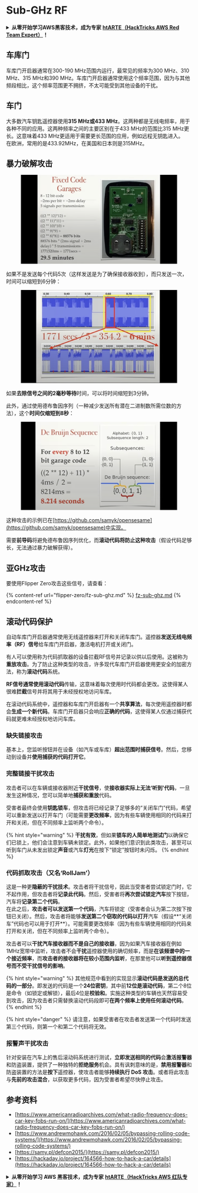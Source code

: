 # Sub-GHz RF

<details>

<summary><strong>从零开始学习AWS黑客技术，成为专家</strong> <a href="https://training.hacktricks.xyz/courses/arte"><strong>htARTE（HackTricks AWS Red Team Expert）</strong></a><strong>！</strong></summary>

支持HackTricks的其他方式：

- 如果您想看到您的**公司在HackTricks中做广告**或**下载PDF格式的HackTricks**，请查看[**订阅计划**](https://github.com/sponsors/carlospolop)!
- 获取[**官方PEASS & HackTricks周边产品**](https://peass.creator-spring.com)
- 探索[**PEASS家族**](https://opensea.io/collection/the-peass-family)，我们的独家[**NFTs**](https://opensea.io/collection/the-peass-family)
- **加入** 💬 [**Discord群**](https://discord.gg/hRep4RUj7f) 或 [**电报群**](https://t.me/peass) 或在**Twitter**上关注我们 🐦 [**@carlospolopm**](https://twitter.com/hacktricks\_live)**。**
- 通过向[**HackTricks**](https://github.com/carlospolop/hacktricks)和[**HackTricks Cloud**](https://github.com/carlospolop/hacktricks-cloud) github仓库提交PR来分享您的黑客技巧。

</details>

## 车库门

车库门开启器通常在300-190 MHz范围内运行，最常见的频率为300 MHz、310 MHz、315 MHz和390 MHz。车库门开启器通常使用这个频率范围，因为与其他频段相比，这个频率范围更不拥挤，不太可能受到其他设备的干扰。

## 车门

大多数汽车钥匙遥控器使用**315 MHz或433 MHz**。这两种都是无线电频率，用于各种不同的应用。这两种频率之间的主要区别在于433 MHz的范围比315 MHz更长。这意味着433 MHz更适用于需要更长范围的应用，例如远程无钥匙进入。\
在欧洲，常用的是433.92MHz，在美国和日本则是315MHz。

## **暴力破解攻击**

<figure><img src="../../.gitbook/assets/image (1084).png" alt=""><figcaption></figcaption></figure>

如果不是发送每个代码5次（这样发送是为了确保接收器收到），而只发送一次，时间可以缩短到6分钟：

<figure><img src="../../.gitbook/assets/image (622).png" alt=""><figcaption></figcaption></figure>

如果**去除信号之间的2毫秒等待**时间，可以将时间缩短到3分钟。

此外，通过使用德布鲁因序列（一种减少发送所有潜在二进制数所需位数的方法），这个**时间仅缩短到8秒**：

<figure><img src="../../.gitbook/assets/image (583).png" alt=""><figcaption></figcaption></figure>

这种攻击的示例已在[https://github.com/samyk/opensesame](https://github.com/samyk/opensesame)中实现。

需要**前导码**将避免德布鲁因序列优化，而**滚动代码将防止这种攻击**（假设代码足够长，无法通过暴力破解获得）。

## 亚GHz攻击

要使用Flipper Zero攻击这些信号，请查看：

{% content-ref url="flipper-zero/fz-sub-ghz.md" %}
[fz-sub-ghz.md](flipper-zero/fz-sub-ghz.md)
{% endcontent-ref %}

## 滚动代码保护

自动车库门开启器通常使用无线遥控器来打开和关闭车库门。遥控器**发送无线电频率（RF）信号**给车库门开启器，激活电机打开或关闭门。

有人可以使用称为代码抓取器的设备拦截RF信号并记录以供以后使用。这被称为**重放攻击**。为了防止这种类型的攻击，许多现代车库门开启器使用更安全的加密方法，称为**滚动代码**系统。

**RF信号通常使用滚动代码**传输，这意味着每次使用时代码都会更改。这使得某人很难**拦截**信号并将其用于未经授权地访问车库。

在滚动代码系统中，遥控器和车库门开启器有一个**共享算法**，每次使用遥控器时都会**生成一个新代码**。车库门开启器只会响应**正确的代码**，这使得某人仅通过捕获代码就更难未经授权地访问车库。

### **缺失链接攻击**

基本上，您监听按钮并在设备（如汽车或车库）**超出范围时捕获信号**。然后，您移动到设备并**使用捕获的代码打开它**。

### 完整链接干扰攻击

攻击者可以在车辆或接收器附近**干扰信号**，使**接收器实际上无法‘听到’代码**，一旦发生这种情况，您可以简单地**捕获和重放**代码。

受害者最终会使用**钥匙锁车**，但攻击将已经记录了足够多的“关闭车门”代码，希望可以重新发送以打开车门（可能需要**更改频率**，因为有些车辆使用相同的代码来打开和关闭，但在不同频率上监听两个命令）。

{% hint style="warning" %}
**干扰有效**，但如果**锁车的人简单地测试门**以确保它们已锁上，他们会注意到车辆未锁定。此外，如果他们意识到此类攻击，甚至可以听到车门从未发出锁定**声音**或汽车**灯光**在按下“锁定”按钮时未闪烁。
{% endhint %}

### **代码抓取攻击（又名‘RollJam’）**

这是一种更**隐蔽的干扰技术**。攻击者将干扰信号，因此当受害者尝试锁定门时，它不起作用，但攻击者将**记录此代码**。然后，受害者将**再次尝试锁定汽车**按下按钮，汽车将**记录第二个代码**。\
在此之后，**攻击者可以发送第一个代码**，汽车将锁定（受害者会认为第二次按下按钮已关闭）。然后，攻击者将能够**发送第二个窃取的代码以打开**汽车（假设**“关闭车”代码也可以用于打开**）。可能需要更改频率（因为有些车辆使用相同的代码来打开和关闭，但在不同频率上监听两个命令）。

攻击者可以**干扰汽车接收器而不是自己的接收器**，因为如果汽车接收器在例如1MHz宽带中监听，攻击者不会**干扰**遥控器使用的确切频率，而是**在该频谱中的一个接近频率**，而**攻击者的接收器将在较小范围内监听**，在那里他可以**听到遥控器信号而不受干扰信号的影响**。

{% hint style="warning" %}
其他规范中看到的实现显示**滚动代码是发送的总代码的一部分**。即发送的代码是一个**24位密钥**，其中前**12位是滚动代码**，第二个8位是命令（如锁定或解锁），最后4位是**校验和**。实施这种类型的车辆也天然容易受到攻击，因为攻击者只需替换滚动代码段即可**在两个频率上使用任何滚动代码**。
{% endhint %}

{% hint style="danger" %}
请注意，如果受害者在攻击者发送第一个代码时发送第三个代码，则第一个和第二个代码将无效。
### 报警声干扰攻击

针对安装在汽车上的售后滚动码系统进行测试，**立即发送相同的代码**会**激活报警器**和防盗装置，提供了一种独特的**拒绝服务**机会。具有讽刺意味的是，**禁用报警器**和防盗装置的方法是**按下**遥控器，使攻击者能够**持续执行 DoS 攻击**。或者将此攻击与**先前的攻击混合**，以获取更多代码，因为受害者希望尽快停止攻击。

## 参考资料

* [https://www.americanradioarchives.com/what-radio-frequency-does-car-key-fobs-run-on/](https://www.americanradioarchives.com/what-radio-frequency-does-car-key-fobs-run-on/)
* [https://www.andrewmohawk.com/2016/02/05/bypassing-rolling-code-systems/](https://www.andrewmohawk.com/2016/02/05/bypassing-rolling-code-systems/)
* [https://samy.pl/defcon2015/](https://samy.pl/defcon2015/)
* [https://hackaday.io/project/164566-how-to-hack-a-car/details](https://hackaday.io/project/164566-how-to-hack-a-car/details)

<details>

<summary><strong>从零开始学习 AWS 黑客技术，成为专家</strong> <a href="https://training.hacktricks.xyz/courses/arte"><strong>htARTE（HackTricks AWS 红队专家）</strong></a><strong>！</strong></summary>

支持 HackTricks 的其他方式：

* 如果您想在 HackTricks 中看到您的**公司广告**或**下载 PDF 版本的 HackTricks**，请查看[**订阅计划**](https://github.com/sponsors/carlospolop)!
* 获取[**官方 PEASS & HackTricks 商品**](https://peass.creator-spring.com)
* 探索[**PEASS 家族**](https://opensea.io/collection/the-peass-family)，我们的独家[**NFT**](https://opensea.io/collection/the-peass-family)收藏品
* **加入** 💬 [**Discord 群组**](https://discord.gg/hRep4RUj7f) 或 [**电报群组**](https://t.me/peass) 或在 **Twitter** 🐦 [**@carlospolopm**](https://twitter.com/hacktricks\_live) 上**关注**我们。
* 通过向 [**HackTricks**](https://github.com/carlospolop/hacktricks) 和 [**HackTricks Cloud**](https://github.com/carlospolop/hacktricks-cloud) github 仓库提交 PR 来**分享您的黑客技巧**。

</details>
